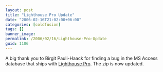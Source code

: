 ```yaml
---
layout: post
title: "Lighthouse Pro Update"
date: "2006-02-16T21:02:00+06:00"
categories: [coldfusion]
tags: []
banner_image: 
permalink: /2006/02/16/Lighthouse-Pro-Update
guid: 1106
---
```


A big thank you to Birgit Pauli-Haack for finding a bug in the MS Access database that ships with <a href="http://ray.camdenfamily.com/projects/lhp">Lighthouse Pro</a>. The zip is now updated.